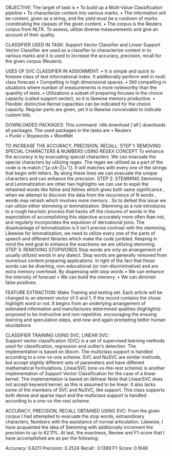 
OBJECTIVE:
The target of task is 
•	To build up a Multi-Value Classification pipeline 
•	To characterize content into various marks. 
•	The information will be content, given as a string, and the yield must be a rundown of marks coordinating the classes of the given content. 
•	The corpus is the Reuters corpus from NLTK. To assess, utilize diverse measurements and give an account of their quality.

CLASSIFIER USED IN TASK:
	Support Vector Classifier and Linear Support Vector Classifier are used as a classifier to characterize content in to various marks and it is used to increase the accuracy, precision, recall for the given corpus (Reuters).

USES OF SVC CLASSIFIER IN ASSIGNMENT:
•	It is simple and quick to foresee class of test informational index. It additionally perform well in multi class forecast 
•	Compelling in high dimensional spaces. 
•	Still compelling in situations where number of measurements is more noteworthy than the quantity of tests. 
•	Utilizations a subset of preparing focuses in the choice capacity (called support vector), so it is likewise memory productive. 
•	Flexible: distinctive Kernel capacities can be indicated for the choice capacity. Regular parts are given, yet it is likewise conceivable to indicate custom bits.

DOWNLOADED PACKAGES:
This command `nltk.download ('all') downloads all packages. The used packages in the tasks are
•	Reuters  
•	Punkt
•	Stopwords
•	WordNet

TO INCREASE THE ACCURACY, PRECISION, RECALL:
STEP 1: REMOVING SPECIAL CHARACTERS & NUMBERS USING REGEX CONCEPT
To enhance the accuracy is by evacuating special characters .We can evacuate the special characters by utilizing regex. The regex we utilized as a part of the code is 
re.match ("[a-zA-Z]+”)]. It will matches with every one of the strings that begin with letters. By along these lines we can evacuate the unique characters and can enhance the precision.
STEP 2:  STEMMING
Stemming and Lemmatization are other two highlights we can use to expel the rehashed words like feline and felines which gives both same significance , when we attempt to discover the data from the recurrence of N words , words may rehash which involves more memory . So to defeat this issue we can utilize either stemming or lemmatization. 
Stemming as a rule introduces to a rough heuristic process that hacks off the closures of words in the expectation of accomplishing this objective accurately more often than not, and regularly incorporates the expulsion of derivational joins. 
The disadvantage of lemmatization is it isn't precise contrast with the stemming. Likewise for lemmatization, we need to utilize every one of the parts of speech and different libraries which make the code jumbled. Keeping in mind the end goal to enhance the exactness we are utilizing stemming.
STEP 3: REMOVING STOPWORDS
Stop words are only an arrangement of usually utilized words in any dialect. Stop words are generally removed from numerous content preparing applications. In light of the fact that these words can be diverting, non-educational (or non-discriminative) and are extra memory overhead. 
By dispensing with stop words 
•	We can enhance the intensity of forecast
•	We can build the memory. 
•	We can diminish false positives. 

FEATURE EXTRACTION:
Make Training and testing set. Each article will be changed to an element vector of 0 and 1, If the record contains the chose highlight word or not. It begins from an underlying arrangement of estimated information and manufactures determined qualities (highlights) proposed to be instructive and non-repetitive, encouraging the ensuing learning and speculation steps, and now and again prompting better human elucidations

CLASSIFIER TRAINING USING SVC, LINEAR SVC:	
            Support vector classification (SVC) is a set of supervised learning methods used for classification, regression and outlier’s detection. The implementation is based on libsvm. The multiclass support is handled according to a one-vs-one scheme. SVC and NuSVC are similar methods, but accept slightly different sets of parameters and have different mathematical formulations. 
            LinearSVC (one-vs-the-rest scheme) is another implementation of Support Vector Classification for the case of a linear kernel. The implementation is based on liblinear Note that LinearSVC does not accept keyword kernel, as this is assumed to be linear. It also lacks some of the members of SVC and NuSVC, like support. This class supports both dense and sparse input and the multiclass support is handled according to a one-vs-the-rest scheme.

ACCURACY, PRECISION, RECALL OBTAINED USING SVC:
From the given corpus I had attempted to evacuate the stop words, extraordinary characters, 
Numbers with the assistance of normal articulation. Likewise, I have acquainted the idea of 
Stemming with additionally increment the precision to up to 62.11%. At last, the exactness,
 Review and F1-score that I have accomplished are as per the following:

Accuracy: 0.6211
Precision: 0.2524
Recall   : 0.1389
F1-Score: 0.1646


